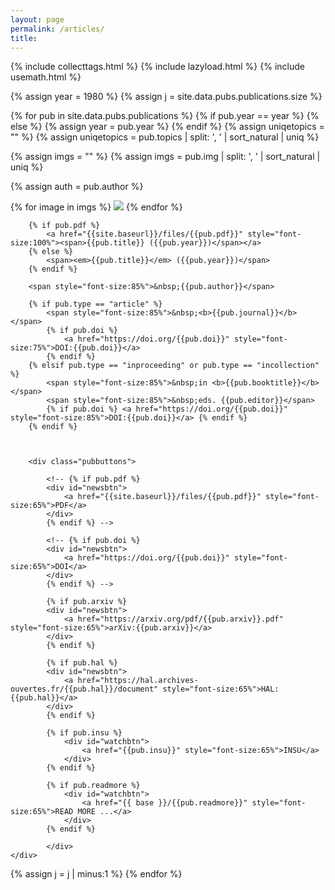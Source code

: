 ```yaml
---
layout: page
permalink: /articles/
title:
---
```

{% include collecttags.html %}
{% include lazyload.html %}
{% include usemath.html %}

{% assign year = 1980 %}
{% assign j = site.data.pubs.publications.size %}

{% for pub in site.data.pubs.publications %}
{% if pub.year == year %}
{% else %}
{% assign year = pub.year %}
{% endif %}
{% assign uniqetopics = "" %}
{% assign uniqetopics = pub.topics | split: ', ' | sort_natural | uniq %}

{% assign imgs = "" %}
{% assign imgs = pub.img | split: ', ' | sort_natural | uniq %}

{% assign auth = pub.author %}

<div class="pubs">
	<div class="articles">
    	{% for image in imgs %}
		<img src="{{site.baseurl}}/images/pubimages/blank.png" data-echo="{{site.baseurl}}/images/pubimages/{{image}}" class="responsivepubimg1">
		{% endfor %}
	</div>

   <div class="articles">

		{% if pub.pdf %}
			<a href="{{site.baseurl}}/files/{{pub.pdf}}" style="font-size:100%"><span>{{pub.title}} ({{pub.year}})</span></a>
		{% else %}
		    <span><em>{{pub.title}}</em> ({{pub.year}})</span> 
		{% endif %}

		<span style="font-size:85%">&nbsp;{{pub.author}}</span>

		{% if pub.type == "article" %}
			<span style="font-size:85%">&nbsp;<b>{{pub.journal}}</b></span>
			{% if pub.doi %} 
				<a href="https://doi.org/{{pub.doi}}" style="font-size:75%">DOI:{{pub.doi}}</a> 
			{% endif %}
		{% elsif pub.type == "inproceeding" or pub.type == "incollection" %}
			<span style="font-size:85%">&nbsp;in <b>{{pub.booktitle}}</b></span>
			<span style="font-size:85%">&nbsp;eds. {{pub.editor}}</span>
			{% if pub.doi %} <a href="https://doi.org/{{pub.doi}}" style="font-size:85%">DOI:{{pub.doi}}</a> {% endif %}
		{% endif %}



		<div class="pubbuttons">

			<!-- {% if pub.pdf %}
			<div id="newsbtn">
				<a href="{{site.baseurl}}/files/{{pub.pdf}}" style="font-size:65%">PDF</a>
			</div>
			{% endif %} -->

			<!-- {% if pub.doi %}
			<div id="newsbtn">
				<a href="https://doi.org/{{pub.doi}}" style="font-size:65%">DOI</a>
			</div>
			{% endif %} -->

			{% if pub.arxiv %}
			<div id="newsbtn">
				<a href="https://arxiv.org/pdf/{{pub.arxiv}}.pdf" style="font-size:65%">arXiv:{{pub.arxiv}}</a>
			</div>
			{% endif %}

			{% if pub.hal %}
			<div id="newsbtn">
				<a href="https://hal.archives-ouvertes.fr/{{pub.hal}}/document" style="font-size:65%">HAL:{{pub.hal}}</a>
			</div>
			{% endif %}

			{% if pub.insu %}
				<div id="watchbtn">
					<a href="{{pub.insu}}" style="font-size:65%">INSU</a>
				</div>
			{% endif %}

			{% if pub.readmore %}
				<div id="watchbtn">
					<a href="{{ base }}/{{pub.readmore}}" style="font-size:65%">READ MORE ...</a>
				</div>
			{% endif %}

			</div>    	
    </div>

</div>  
{% assign j = j | minus:1 %}
{% endfor %}
